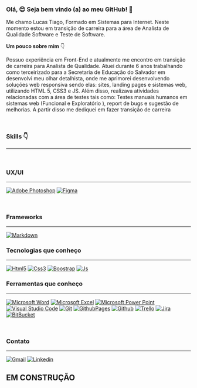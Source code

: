 ### Olá, 😊 Seja bem vindo (a) ao meu GitHub! 👋



Me chamo Lucas Tiago, Formado em Sistemas para Internet. Neste momento estou em transição de carreira para a área de Analista de Qualidade Software e Teste de Software. 

**Um pouco sobre mim** :point_down:

Possuo experiência em Front-End e atualmente me encontro em transição de carreira para Analista de Qualidade. Atuei durante 6 anos trabalhando como terceirizado para a Secretaria de Educação do Salvador em desenvolvi meu olhar detalhista, onde me aprimorei desenvolvendo soluções web responsiva sendo elas: sites, landing pages e sistemas web, utilizando HTML 5, CSS3 e JS. Além disso, realizava atividades relacionadas com a área de testes tais como: Testes manuais humanos em sistemas web (Funcional e Exploratório ), report de bugs e sugestão de melhorias. A partir disso me dediquei em fazer transição de carreira

<br>

### Skills :point_down:
---
<br>

### UX/UI
---
[![Adobe Photoshop](https://img.shields.io/badge/Adobe%20Photoshop-31A8FF?style=for-the-badge&logo=Adobe%20Photoshop&logoColor=black)]() [![Figma](https://img.shields.io/badge/Figma-F24E1E?style=for-the-badge&logo=figma&logoColor=white)]()

<br>

### Frameworks
---
[![Markdown](https://img.shields.io/badge/Markdown-000000?style=for-the-badge&logo=markdown&logoColor=white)]()
<br>

### Tecnologias que conheço 
---
[![Html5](https://img.shields.io/badge/HTML5-E34F26?style=for-the-badge&logo=html5&logoColor=white)]() [![Css3](https://img.shields.io/badge/CSS3-1572B6?style=for-the-badge&logo=css3&logoColor=white)]() [![Boostrap](https://img.shields.io/badge/Bootstrap-563D7C?style=for-the-badge&logo=bootstrap&logoColor=white)]() [![Js](https://img.shields.io/badge/JavaScript-323330?style=for-the-badge&logo=javascript&logoColor=F7DF1E)]() 



### Ferramentas que conheço
---
[![Microsoft Word](https://img.shields.io/badge/Microsoft_Word-2B579A?style=for-the-badge&logo=microsoft-word&logoColor=white)]() [![Microsoft Excel](https://img.shields.io/badge/Microsoft_Excel-217346?style=for-the-badge&logo=microsoft-excel&logoColor=white)]() [![Microsoft Power Point](https://img.shields.io/badge/Microsoft_Office-D83B01?style=for-the-badge&logo=microsoft-office&logoColor=white)]() [![Visual Studio Code](https://img.shields.io/badge/Visual_Studio_Code-0078D4?style=for-the-badge&logo=visual%20studio%20code&logoColor=white)]() [![Git](https://img.shields.io/badge/GIT-E44C30?style=for-the-badge&logo=git&logoColor=white)]() [![GithubPages](https://img.shields.io/badge/GitHub%20Pages-222222?style=for-the-badge&logo=GitHub%20Pages&logoColor=white)]() [![Github](https://img.shields.io/badge/GitHub-100000?style=for-the-badge&logo=github&logoColor=white)]() [![Trello](https://img.shields.io/badge/Trello-0052CC?style=for-the-badge&logo=trello&logoColor=white)]() [![Jira](https://img.shields.io/badge/Jira-0052CC?style=for-the-badge&logo=Jira&logoColor=white)]() [![BitBucket](https://img.shields.io/badge/Bitbucket-0747a6?style=for-the-badge&logo=bitbucket&logoColor=white)]() 



<br>

### Contato
---
[![Gmail](https://img.shields.io/badge/Gmail-D14836?style=for-the-badge&logo=gmail&logoColor=white)](mailto:ltsantiago88@gmail.com) [![Linkedin](https://img.shields.io/badge/LinkedIn-0077B5?style=for-the-badge&logo=linkedin&logoColor=white)](https://www.linkedin.com/in/lucas-tiago/) 

## EM CONSTRUÇÃO
